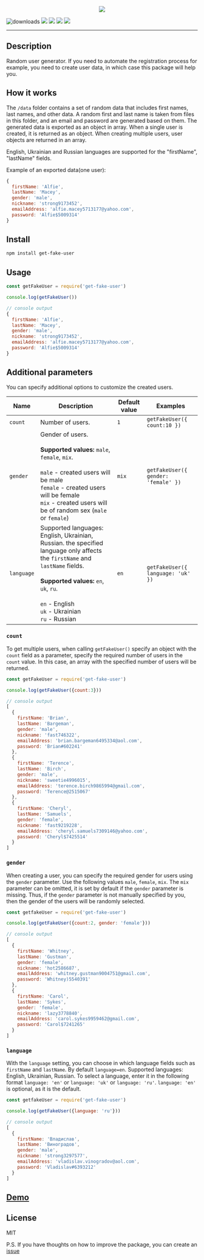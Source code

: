 <p align="center">
 <img src="https://user-images.githubusercontent.com/38065632/187552707-895d9211-0a38-4ad7-817c-9fd3c6c556ec.png">
</p>

![downloads](https://img.shields.io/npm/dt/get-fake-user) ![](https://img.shields.io/npm/v/get-fake-user) ![](https://img.shields.io/npm/l/get-fake-user) ![](https://img.shields.io/github/last-commit/dzmitry-duboyski/get-fake-user) ![](https://img.shields.io/github/stars/dzmitry-duboyski/get-fake-user?style=social)

---
## Description
Random user generator.
If you need to automate the registration process for example, you need to create user data, in which case this package will help you.

## How it works
The `/data` folder contains a set of random data that includes first names, last names, and other data. A random first and last name is taken from files in this folder, and an email and password are generated based on them. The generated data is exported as an object in array.
When a single user is created, it is returned as an object. When creating multiple users, user objects are returned in an array.

English, Ukrainian and Russian languages are supported for the "firstName", "lastName" fields.

Example of an exported data(one user): 
```javascript
{
  firstName: 'Alfie',
  lastName: 'Macey',
  gender: 'male',
  nickname: 'strong9173452',
  emailAddress: 'alfie.macey5713177@yahoo.com',
  password: 'Alfie$5009314'
}
```

## Install

```sh
npm install get-fake-user
```

## Usage

```javascript
const getFakeUser = require('get-fake-user')

console.log(getFakeUser())
```
```javascript
// console output
{
  firstName: 'Alfie',
  lastName: 'Macey',
  gender: 'male',
  nickname: 'strong9173452',
  emailAddress: 'alfie.macey5713177@yahoo.com',
  password: 'Alfie$5009314'
}
```
## Additional parameters

You can specify additional options to customize the created users.

| Name | Description | Default value | Examples |
| --- | --- | --- | --- |
| `count` | Number of users. | `1` | `getFakeUser({ count:10 })` |
| `gender` | Gender of users.<br/><br/>**Supported values:**  `male`, `female`, `mix`.<br/><br/>`male` - created users will be male<br/>`female` - created users will be female <br/>`mix` - created users will be of random sex (`male` or `female`) | `mix` | `getFakeUser({ gender: 'female' })` |
| `language` | Supported languages: English, Ukrainian, Russian. the specified language only affects the `firstName` and `lastName` fields.<br/><br/>**Supported values:** `en`, `uk`, `ru`.<br/><br/>`en` - English<br/>`uk` - Ukrainian<br/>`ru` - Russian | `en` | `getFakeUser({ language: 'uk' })` |


### `count`
To get multiple users, when calling `getFakeUser()` specify an object with the `count` field as a parameter, specify the required number of users in the `count` value. In this case, an array with the specified number of users will be returned.



```javascript
const getFakeUser = require('get-fake-user')

console.log(getFakeUser({count:3}))
```

```javascript
// console output
[
  {
    firstName: 'Brian',
    lastName: 'Bargeman',
    gender: 'male',
    nickname: 'fast746322',
    emailAddress: 'brian.bargeman6495334@aol.com',
    password: 'Brian#602241'
  },
  {
    firstName: 'Terence',
    lastName: 'Birch',
    gender: 'male',
    nickname: 'sweetie4996015',
    emailAddress: 'terence.birch9865994@gmail.com',
    password: 'Terence@2515067'
  },
  {
    firstName: 'Cheryl',
    lastName: 'Samuels',
    gender: 'female',
    nickname: 'fast9219228',
    emailAddress: 'cheryl.samuels7309146@yahoo.com',
    password: 'Cheryl$7425514'
  }
]
```
### `gender`
When creating a user, you can specify the required gender for users using the `gender` parameter.  Use the following values `male`, `female`, `mix`. The `mix` parameter can be omitted, it is set by default if the `gender` parameter is missing. Thus, if the `gender` parameter is not manually specified by you, then the gender of the users will be randomly selected.

```javascript
const getfakeUser = require('get-fake-user')

console.log(getFakeUser({count:2, gender: 'female'}))
```


```javascript
// console output
[
  {
    firstName: 'Whitney',
    lastName: 'Gustman',
    gender: 'female',
    nickname: 'hot2586687',
    emailAddress: 'whitney.gustman9004751@gmail.com',
    password: 'Whitney)5540391'
  },
  {
    firstName: 'Carol',
    lastName: 'Sykes',
    gender: 'female',
    nickname: 'lazy3778840',
    emailAddress: 'carol.sykes9959462@gmail.com',
    password: 'Carol$7241265'
  }
]
```

### `language`
With the `language` setting, you can choose in which language fields such as `firstName` and `lastName`. By default `language=en`. Supported languages: English, Ukrainian, Russian. To select a language, enter it in the following format `language: 'en'` or `language: 'uk'` or `language: 'ru'`.
`language: 'en'` is optional, as it is the default.
```javascript
const getfakeUser = require('get-fake-user')

console.log(getFakeUser({language: 'ru'}))
```
```javascript
// console output
[
  {
    firstName: 'Владислав',
    lastName: 'Виноградов',
    gender: 'male',
    nickname: 'strong3297577',
    emailAddress: 'vladislav.vinogradov@aol.com',
    password: 'Vladislav#6393212'
  }
]
```

## [Demo](https://replit.com/@dzmitry-duboysk/get-fake-user)

## License

MIT

P.S. If you have thoughts on how to improve the package, you can create an [issue](https://github.com/dzmitry-duboyski/get-fake-user/issues)

